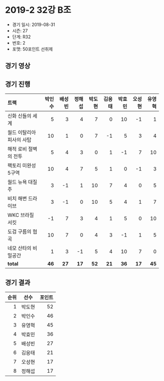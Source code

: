 # 2019-2 32강 B조

- 경기 일시: 2019-08-31
- 시즌: 27
- 단계: R32
- 번호: 2
- 포맷: 50포인트 선취제





## 경기 영상
## 경기 진행

| 트랙 | 박인수 | 배성빈 | 정해섭 | 박도현 | 김응태 | 박효민 | 오성현 | 유영혁 |
|:---|---:|---:|---:|---:|---:|---:|---:|---:|
| 신화 신들의 세계 | 5 | 3 | 4 | 7 | 0 | 10 | -1 | 1 |
| 월드 이탈리아 피사의 사탑 | 10 | 1 | 0 | 7 | -1 | 5 | 3 | 4 |
| 해적 로비 절벽의 전투 | 5 | 4 | 3 | 0 | 1 | -1 | 7 | 10 |
| 팩토리 미완성 5구역 | 10 | 4 | 7 | 5 | 1 | 0 | -1 | 3 |
| 월드 뉴욕 대질주 | 3 | -1 | 1 | 10 | 7 | 4 | 0 | 5 |
| 비치 해변 드라이브 | 3 | -1 | 0 | 10 | 5 | 4 | 1 | 7 |
| WKC 브라질 서킷 | -1 | 7 | 3 | 4 | 1 | 5 | 0 | 10 |
| 도검 구름의 협곡 | 10 | 7 | 0 | 4 | 3 | -1 | 1 | 5 |
| 네모 산타의 비밀공간 | 1 | 3 | -1 | 5 | 4 | 10 | 7 | 0 |
| __total__ | __46__ | __27__ | __17__ | __52__ | __21__ | __36__ | __17__ | __45__ |




## 경기 결과

| 순위 | 선수 | 포인트 |
|---:|:---:|---:|
| 1 | 박도현 | 52 |
| 2 | 박인수 | 46 |
| 3 | 유영혁 | 45 |
| 4 | 박효민 | 36 |
| 5 | 배성빈 | 27 |
| 6 | 김응태 | 21 |
| 7 | 오성현 | 17 |
| 8 | 정해섭 | 17 |

